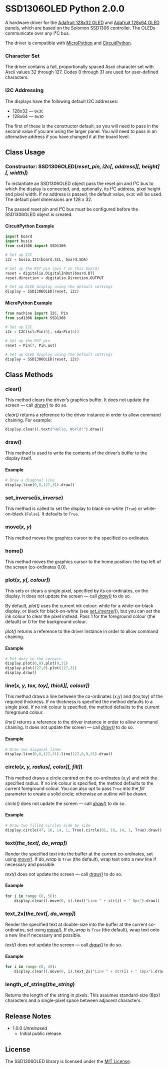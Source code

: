 # SSD1306OLED Python 2.0.0 #

A hardware driver for the [Adafruit 128x32 OLED](https://www.adafruit.com/product/931) and [Adafruit 128x64 OLED](https://www.adafruit.com/product/326) panels, which are based on the Solomon SSD1306 controller. The OLEDs communicate over any I&sup2;C bus.

The driver is compatible with [MicroPython](http://micropython.org) and [CircuitPython](https://circuitpython.org).

### Character Set ###

The driver contains a full, proportionally spaced Ascii character set with Ascii values 32 through 127. Codes 0 through 31 are used for user-defined characters.

### I2C Addressing ###

The displays have the following default I2C addresses:

- 128x32 — `0x3C`
- 128x64 — `0x3D`

The first of these is the constructor default, so you will need to pass in the second value if you are using the larger panel. You will need to pass in an alternative address if you have changed it at the board level.

## Class Usage ##

### Constructor: SSD1306OLED(*reset_pin, i2c[, address][, height][, width]*) ###

To instantiate an SSD1306OLED object pass the reset pin and I&sup2;C bus to which the display is connected, and, optionally, its I&sup2;C address, pixel height and pixel width. If no address is passed, the default value, `0x3C` will be used. The default pixel dimensions are 128 x 32.

The passed reset pin and I&sup2;C bus must be configured before the SSD1306OLED object is created.

#### CircuitPython Example ####

```python
import board
import busio
from ssd1306 import SSD1306

# Set up I2C
i2c = busio.I2C(board.SCL, board.SDA)

# Set up the RST pin (pin 7 on this board)
reset = digitalio.DigitalInOut(board.D7)
reset.direction = digitalio.Direction.OUTPUT

# Set up OLED display using the default settings
display = SSD1306OLED(reset, i2c)
```

#### MicroPython Example ####

```python
from machine import I2C, Pin
from ssd1306 import SSD1306

# Set up I2C
i2c = I2C(scl=Pin(5), sda=Pin(4))

# Set up the RST pin
reset = Pin(7, Pin.out)

# Set up OLED display using the default settings
display = SSD1306OLED(reset, i2c)
```

## Class Methods ##

### clear() ###

This method clears the driver’s graphics buffer. It does not update the screen — call [*draw()*](#draw) to do so.

*clear()* returns a reference to the driver instance in order to allow command chaining. For example:

```python
display.clear().text("Hello, World!").draw()
```

### draw() ###

This method is used to write the contents of the driver’s buffer to the display itself.

#### Example ####

```python
# Draw a diagonal line
display.line(0,0,127,31).draw()
```

### set_inverse(*is_inverse*) ###

This method is called to set the display to black-on-white (`True`) or white-on-black (`False`). It defaults to `True`.

### move(*x, y*) ###

This method moves the graphics cursor to the specified co-ordinates.

### home() ###

This method moves the graphics cursor to the home position: the top left of the screen (co-ordinates 0,0).

### plot(*x, y[, colour]*) ###

This sets or clears a single pixel, specified by its co-ordinates, on the display. It does not update the screen — call [*draw()*](#draw) to do so.

By default, *plot()* uses the current ink colour: white for a white-on-black display, or black for black-on-white (see [*set_inverse()*](#set-inverse-is-inverse)), but you can set the ink colour to clear the pixel instead. Pass 1 for the foreground colour (the default) or 0 for the background colour.

*plot()* returns a reference to the driver instance in order to allow command chaining.

#### Example ####

```python
# Put dots in the corners
display.plot(0,0).plot(0,31)
display.plot(127,0).plot(127,31)
display.draw()
```

### line(*x, y, tox, toy[, thick][, colour])* ###

This method draws a line between the co-ordinates (x,y) and (tox,toy) of the required thickness. If no thickness is specified the method defaults to a single pixel. If no ink colour is specified, the method defaults to the current foreground colour.

*line()* returns a reference to the driver instance in order to allow command chaining. It does not update the screen — call [*draw()*](#draw) to do so.

#### Example ####

```python
# Draw two diagonal lines
display.line(0,0,127,31).line(127,0,0,31).draw()
```

### circle(*x, y, radius[, color][, fill]*) ###

This method draws a circle centred on the co-ordinates (x,y) and with the specified radius. If no ink colour is specified, the method defaults to the current foreground colour. You can also opt to pass `True` into the *fill* parameter to create a solid circle; otherwise an outline will be drawn.

*circle()* does not update the screen — call [*draw()*](#draw) to do so.

#### Example ####

```python
# Draw two filled circles side by side
display.circle(47, 16, 14, 1, True).circle(81, 16, 14, 1, True).draw();
```

### text(*the_text[, do_wrap]*) ###

Render the specified text into the buffer at the current co-ordinates, set using [*move()*](#movex-y). If *do_wrap* is `True` (the default), wrap text onto a new line if necessary and possible.

*text()* does not update the screen — call [*draw()*](#draw) to do so.

#### Example ####

```python
for i in range (0, 56):
    display.clear().move(0, i).text("Line " + str(i) + " 8px").draw()
```

### text_2x(*the_text[, do_wrap]*) ###

Render the specified text at double-size into the buffer at the current co-ordinates, set using [*move()*](#movex-y). If *do_wrap* is `True` (the default), wrap text onto a new line if necessary and possible.

*text()* does not update the screen — call [*draw()*](#draw) to do so.

#### Example ####

```python
for i in range (0, 49):
    display.clear().move(0, i).text_2x("Line " + str(i) + " 16px").draw()
```

### length_of_string(*the_string*) ###

Returns the length of the string in pixels. This assumes standard-size (8px) characters and a single-pixel space between adjacent characters.

## Release Notes ##

- 1.0.0 *Unreleased*
    - Initial public release

## License ##

The SSD1306OLED library is licensed under the [MIT License](LICENSE).
